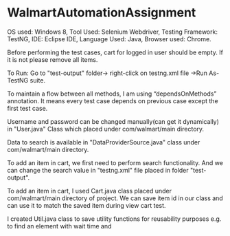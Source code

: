 # WalmartAutomationAssignment

OS used:  Windows 8,
Tool Used:  Selenium Webdriver,
Testing Framework:  TestNG,
IDE:  Eclipse IDE,
Language Used:  Java,
Browser used:  Chrome.

Before performing the test cases, cart for logged in user should be empty. If it is not please remove all items.

To Run: Go to "test-output" folder-> right-click on testng.xml file ->Run As- TestNG suite.

To maintain a flow between all methods, I am using “dependsOnMethods” annotation. It means every test case depends on previous case except the first test case.

Username and password can be changed manually(can get it dynamically) in "User.java" Class which placed under com/walmart/main directory.

Data to search is available in "DataProviderSource.java" class under com/walmart/main directory.

To add an item in cart, we first need to perform search functionality. And we can change the search value in "testng.xml" file placed in folder "test-output". 

To add an item in cart, I used Cart.java class placed under com/walmart/main directory of project.  We can save item id in our class and can use it to match the saved item during view cart test.

I created Util.java class to save utility functions for reusability purposes e.g. to find an element with wait time and
